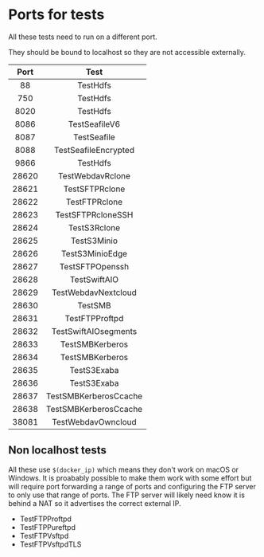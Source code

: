 # Ports for tests

All these tests need to run on a different port.

They should be bound to localhost so they are not accessible externally.

| Port  | Test |
|:-----:|:----:|
|    88 | TestHdfs |
|   750 | TestHdfs |
|  8020 | TestHdfs |
|  8086 | TestSeafileV6 |
|  8087 | TestSeafile |
|  8088 | TestSeafileEncrypted |
|  9866 | TestHdfs |
| 28620 | TestWebdavRclone |
| 28621 | TestSFTPRclone |
| 28622 | TestFTPRclone |
| 28623 | TestSFTPRcloneSSH |
| 28624 | TestS3Rclone |
| 28625 | TestS3Minio |
| 28626 | TestS3MinioEdge |
| 28627 | TestSFTPOpenssh |
| 28628 | TestSwiftAIO |
| 28629 | TestWebdavNextcloud |
| 28630 | TestSMB |
| 28631 | TestFTPProftpd |
| 28632 | TestSwiftAIOsegments |
| 28633 | TestSMBKerberos |
| 28634 | TestSMBKerberos |
| 28635 | TestS3Exaba |
| 28636 | TestS3Exaba |
| 28637 | TestSMBKerberosCcache |
| 28638 | TestSMBKerberosCcache |
| 38081 | TestWebdavOwncloud |

## Non localhost tests

All these use `$(docker_ip)` which means they don't work on macOS or
Windows. It is proabably possible to make them work with some effort
but will require port forwarding a range of ports and configuring the
FTP server to only use that range of ports. The FTP server will likely
need know it is behind a NAT so it advertises the correct external IP.

- TestFTPProftpd
- TestFTPPureftpd
- TestFTPVsftpd
- TestFTPVsftpdTLS
